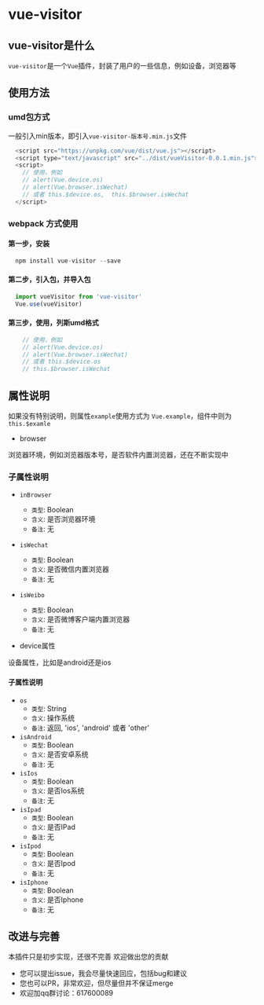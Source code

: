 # vue-visitor

## vue-visitor是什么

`vue-visitor`是一个`Vue`插件，封装了用户的一些信息，例如设备，浏览器等

## 使用方法

### umd包方式

   一般引入min版本，即引入`vue-visitor-版本号.min.js`文件  

```javascript
  <script src="https://unpkg.com/vue/dist/vue.js"></script>
  <script type="text/javascript" src="../dist/vueVisitor-0.0.1.min.js"></script>
  <script>
    // 使用，例如
    // alert(Vue.device.os)
    // alert(Vue.browser.isWechat)
    // 或者 this.$device.os,  this.$browser.isWechat
  </script>
```

### webpack 方式使用 

#### 第一步，安装

```javascript
  npm install vue-visitor --save
```

#### 第二步，引入包，并导入包

```javascript
  import vueVisitor from 'vue-visitor'
  Vue.use(vueVisitor)
```
#### 第三步，使用，列斯umd格式

```javascript
    // 使用，例如
    // alert(Vue.device.os)
    // alert(Vue.browser.isWechat)
    // 或者 this.$device.os
    // this.$browser.isWechat
```


## 属性说明

如果没有特别说明，则属性`example`使用方式为 `Vue.example`，组件中则为`this.$examle`

* browser
  
浏览器环境，例如浏览器版本号，是否软件内置浏览器，还在不断实现中

### 子属性说明

  * `inBrowser`
    * `类型`: Boolean
    * `含义`: 是否浏览器环境
    * `备注`: 无
  * `isWechat`
    * `类型`: Boolean
    * `含义`: 是否微信内置浏览器
    * `备注`: 无
  * `isWeibo`
    * `类型`: Boolean
    * `含义`: 是否微博客户端内置浏览器
    * `备注`: 无

* device属性
  
设备属性，比如是android还是ios
  
#### 子属性说明

  * `os`
    * `类型`: String
    * `含义`: 操作系统
    * `备注`: 返回, 'ios', 'android' 或者 'other'
  * `isAndroid`
    * `类型`: Boolean
    * `含义`: 是否安卓系统
    * `备注`: 无
  * `isIos`
    * `类型`: Boolean
    * `含义`: 是否Ios系统
    * `备注`: 无
  * `isIpad`
    * `类型`: Boolean
    * `含义`: 是否IPad
    * `备注`: 无
  * `isIpod`
    * `类型`: Boolean
    * `含义`: 是否Ipod
    * `备注`: 无
  * `isIphone`
    * `类型`: Boolean
    * `含义`: 是否Iphone
    * `备注`: 无


## 改进与完善

本插件只是初步实现，还很不完善
欢迎做出您的贡献

+ 您可以提出issue，我会尽量快速回应，包括bug和建议
+ 您也可以PR，非常欢迎，但尽量但并不保证merge
+ 欢迎加qq群讨论：617600089
